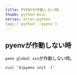 ```yaml
---
title: PYENVが作動しない時。
thumb: python-misc
series: error-python
tags:['python','pyenv']
---
```




## pyenvが作動しない時

`peen global xxx`が作動しない時。

```bash
eval "$(pyenv init -)"
```

